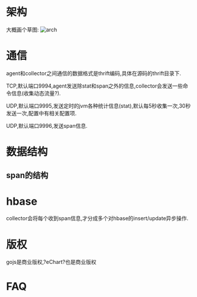 # 架构
大概画个草图:
![arch](/pinpoint-arch.png)

# 通信
agent和collector之间通信的数据格式是thrift编码,具体在源码的thrift目录下.

TCP,默认端口9994,agent发送除stat和span之外的信息,collector会发送一些命令信息(收集动态流量?).

UDP,默认端口9995,发送定时的jvm各种统计信息(stat),默认每5秒收集一次,30秒发送一次,配置中有相关配置项.

UDP,默认端口9996,发送span信息.

# 数据结构
## span的结构
# hbase
collector会将每个收到span信息,才分成多个对hbase的insert/update异步操作.
# 版权
gojs是商业版权,?eChart?也是商业版权
# FAQ
## 
